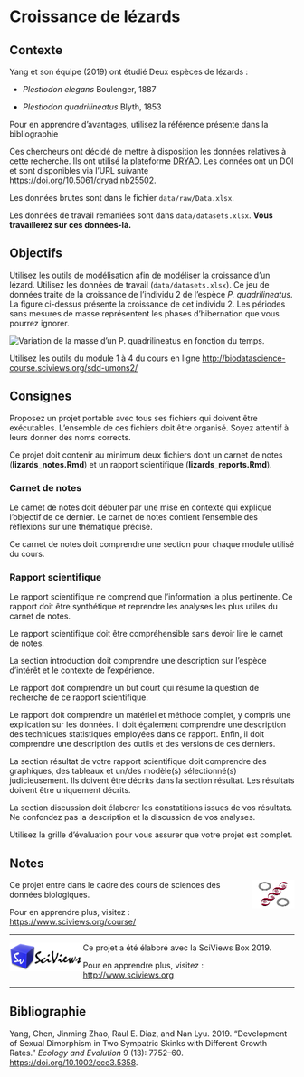 Croissance de lézards
================

<!--- DO NOT EDIT README.MD. EDIT ONLY README.RMD ----->

## Contexte

Yang et son équipe (2019) ont étudié Deux espèces de lézards :

  - *Plestiodon elegans* Boulenger, 1887

  - *Plestiodon quadrilineatus* Blyth, 1853

Pour en apprendre d’avantages, utilisez la référence présente dans la
bibliographie

Ces chercheurs ont décidé de mettre à disposition les données relatives
à cette recherche. Ils ont utilisé la plateforme
[DRYAD](https://datadryad.org). Les données ont un DOI et sont
disponibles via l’URL suivante <https://doi.org/10.5061/dryad.nb25502>.

Les données brutes sont dans le fichier `data/raw/Data.xlsx`.

Les données de travail remaniées sont dans `data/datasets.xlsx`. **Vous
travaillerez sur ces données-là.**

## Objectifs

Utilisez les outils de modélisation afin de modéliser la croissance d’un
lézard. Utilisez les données de travail (`data/datasets.xlsx`). Ce jeu
de données traite de la croissance de l’individu 2 de l’espèce *P.
quadrilineatus*. La figure ci-dessus présente la croissance de cet
individu 2. Les périodes sans mesures de masse représentent les phases
d’hibernation que vous pourrez ignorer.

![Variation de la masse d’un P. quadrilineatus en fonction du
temps.](README_files/figure-gfm/unnamed-chunk-1-1.png)

Utilisez les outils du module 1 à 4 du cours en ligne
<http://biodatascience-course.sciviews.org/sdd-umons2/>

## Consignes

Proposez un projet portable avec tous ses fichiers qui doivent être
exécutables. L’ensemble de ces fichiers doit être organisé. Soyez
attentif à leurs donner des noms corrects.

Ce projet doit contenir au minimum deux fichiers dont un carnet de notes
(**lizards\_notes.Rmd**) et un rapport scientifique
(**lizards\_reports.Rmd**).

### Carnet de notes

Le carnet de notes doit débuter par une mise en contexte qui explique
l’objectif de ce dernier. Le carnet de notes contient l’ensemble des
réflexions sur une thématique précise.

Ce carnet de notes doit comprendre une section pour chaque module
utilisé du cours.

### Rapport scientifique

Le rapport scientifique ne comprend que l’information la plus
pertinente. Ce rapport doit être synthétique et reprendre les analyses
les plus utiles du carnet de notes.

Le rapport scientifique doit être compréhensible sans devoir lire le
carnet de notes.

La section introduction doit comprendre une description sur l’espèce
d’intérêt et le contexte de l’expérience.

Le rapport doit comprendre un but court qui résume la question de
recherche de ce rapport scientifique.

Le rapport doit comprendre un matériel et méthode complet, y compris une
explication sur les données. Il doit également comprendre une
description des techniques statistiques employées dans ce rapport.
Enfin, il doit comprendre une description des outils et des versions de
ces derniers.

La section résultat de votre rapport scientifique doit comprendre des
graphiques, des tableaux et un/des modèle(s) sélectionné(s)
judicieusement. Ils doivent être décrits dans la section résultat. Les
résultats doivent être uniquement décrits.

La section discussion doit élaborer les constatitions issues de vos
résultats. Ne confondez pas la description et la discussion de vos
analyses.

Utilisez la grille d’évaluation pour vous assurer que votre projet est
complet.

## Notes

<img src="figures/biodatascience.png" width="75" height="50" align="right"/>
Ce projet entre dans le cadre des cours de sciences des données
biologiques.

Pour en apprendre plus, visitez : <https://www.sciviews.org/course/>

-----

<img src="figures/site-title.png" width="130" height="50" align="left"/>
Ce projet a été élaboré avec la SciViews Box 2019.

Pour en apprendre plus, visitez : <http://www.sciviews.org>

-----

## Bibliographie

<div id="refs" class="references">

<div id="ref-2019yang">

Yang, Chen, Jinming Zhao, Raul E. Diaz, and Nan Lyu. 2019. “Development
of Sexual Dimorphism in Two Sympatric Skinks with Different Growth
Rates.” *Ecology and Evolution* 9 (13): 7752–60.
<https://doi.org/10.1002/ece3.5358>.

</div>

</div>
